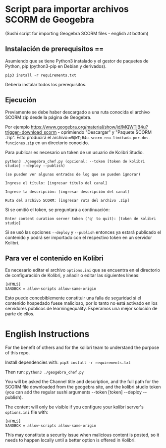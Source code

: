 Script para importar archivos SCORM de Geogebra
===============================================

(Sushi script for importing Geogebra SCORM files - english at bottom)

## Instalación de prerequisitos ==

Asumiendo que se tiene Python3 instalado y el gestor de paquetes de Python, pip (python3-pip en Debian y derivados).

    pip3 install -r requirements.txt

Debería instalar todos los prerequisitos.

## Ejecución

Previamente se debe haber descargado a una ruta conocida el archivo SCORM zip desde la página de Geogebra.

Por ejemplo https://www.geogebra.org/material/show/id/MQWTjB4u?trigger=download_scorm - oprimiendo "Descargar" y "Paquete SCORM .zip". Esto producirá el archivo `mMQWTjB4u-scorm-rea-limitada-por-dos-funciones.zip` en un directorio conocido.

Para publicar es necesario un token de un usuario de Kolibri Studio.

    python3 ./geogebra_chef.py (opcional: --token [token de kolibri studio] --deploy --publish)
     
    (se pueden ver algunas entradas de log que se pueden ignorar)
    
    Ingrese el título: [ingresar título del canal]
    
    Ingrese la descripción: [ingresar descripción del canal]
    
    Ruta del archivo SCORM: [ingresar ruta del archivo .zip]

Si se omitió el token, se preguntará a continuación:

    Enter content curation server token ('q' to quit): [token de kolibri studio]

Si se usó las opciones `--deploy` y `--publish` entonces ya estará publicado el contenido y podrá ser importado con el respectivo token en un servidor Kolibri.

## Para ver el contenido en Kolibri

Es necesario editar el archivo `options.ini` que se encuentra en el directorio de configuración de Kolibri, y añadir o editar las siguientes líneas:

    [HTML5] 
    SANDBOX = allow-scripts allow-same-origin

Esto puede concebiblemente constituir una falla de seguridad si el contenido hospedado fuese malicioso, por lo tanto no está activado en los servidores públicos de learningequality. Esperamos una mejor solución de parte de ellos.

# English Instructions

For the benefit of others and for the kolibri team to understand the purpose of this repo.

Install dependencies with: `pip3 install -r requirements.txt`

Then run: `python3 ./geogebra_chef.py`

You will be asked the Channel title and description, and the full path for the SCORM file downloaded from the geogebra site, and the kolibri studio token (you can add the regular sushi arguments --token [token] --deploy --publish).

The content will only be visible if you configure your kolibri server's `options.ini` file with:

    [HTML5] 
    SANDBOX = allow-scripts allow-same-origin

This may constitute a security issue when malicious content is posted, so it needs to happen locally until a better option is offered in Kolibri.
